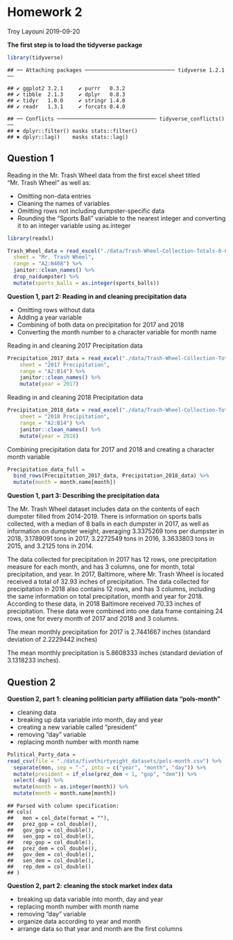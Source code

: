 Homework 2
================
Troy Layouni
2019-09-20

**The first step is to load the tidyverse
    package**

``` r
library(tidyverse) 
```

    ## ── Attaching packages ───────────────────────────── tidyverse 1.2.1 ──

    ## ✔ ggplot2 3.2.1     ✔ purrr   0.3.2
    ## ✔ tibble  2.1.3     ✔ dplyr   0.8.3
    ## ✔ tidyr   1.0.0     ✔ stringr 1.4.0
    ## ✔ readr   1.3.1     ✔ forcats 0.4.0

    ## ── Conflicts ──────────────────────────────── tidyverse_conflicts() ──
    ## ✖ dplyr::filter() masks stats::filter()
    ## ✖ dplyr::lag()    masks stats::lag()

## Question 1

Reading in the Mr. Trash Wheel data from the first excel sheet titled
“Mr. Trash Wheel” as well as:

  - Omitting non-data entries
  - Cleaning the names of variables
  - Omitting rows not including dumpster-specific data
  - Rounding the “Sports Ball” variable to the nearest integer and
    converting it to an integer variable using as.integer

<!-- end list -->

``` r
library(readxl)

Trash_Wheel_data = read_excel("./data/Trash-Wheel-Collection-Totals-8-6-19.xlsx",
  sheet = "Mr. Trash Wheel", 
  range = "A2:N408") %>% 
  janitor::clean_names() %>%
  drop_na(dumpster) %>% 
  mutate(sports_balls = as.integer(sports_balls))
```

**Question 1, part 2: Reading in and cleaning precipitation data**

  - Omitting rows without data
  - Adding a year variable
  - Combining of both data on precipitation for 2017 and 2018
  - Converting the month number to a character variable for month name

Reading in and cleaning 2017 Precipitation
data

``` r
Precipitation_2017_data = read_excel("./data/Trash-Wheel-Collection-Totals-8-6-19.xlsx",
    sheet = "2017 Precipitation",
    range = "A2:B14") %>% 
    janitor::clean_names() %>%
    mutate(year = 2017) 
```

Reading in and cleaning 2018 Precipitation
data

``` r
Precipitation_2018_data = read_excel("./data/Trash-Wheel-Collection-Totals-8-6-19.xlsx",
    sheet = "2018 Precipitation",
    range = "A2:B14") %>% 
    janitor::clean_names() %>%
    mutate(year = 2018)    
```

Combining precipitation data for 2017 and 2018 and creating a character
month variable

``` r
Precipitation_data_full =
  bind_rows(Precipitation_2017_data, Precipitation_2018_data) %>% 
  mutate(month = month.name[month])
```

**Question 1, part 3: Describing the precipitation data**

The Mr. Trash Wheel dataset includes data on the contents of each
dumpster filled from 2014-2019. There is information on sports balls
collected, with a median of 8 balls in each dumpster in 2017, as well as
information on dumpster weight, averaging 3.3375269 tons per dumpster in
2018, 3.1789091 tons in 2017, 3.2272549 tons in 2016, 3.3633803 tons in
2015, and 3.2125 tons in 2014.

The data collected for precipitation in 2017 has 12 rows, one
precipitation measure for each month, and has 3 columns, one for month,
total precipitation, and year. In 2017, Baltimore, where Mr. Trash Wheel
is located received a total of 32.93 inches of precipitation. The data
collected for precipitation in 2018 also contains 12 rows, and has 3
columns, including the same information on total precipitation, month
and year for 2018. According to these data, in 2018 Baltimore received
70.33 inches of precipitation. These data were combined into one data
frame containing 24 rows, one for every month of 2017 and 2018 and 3
columns.

The mean monthly precipitation for 2017 is 2.7441667 inches (standard
deviation of 2.2229442 inches)

The mean monthly precipitation is 5.8608333 inches (standard deviation
of 3.1318233 inches).

## Question 2

**Question 2, part 1: cleaning politician party affiliation data
“pols-month”**

  - cleaning data
  - breaking up data variable into month, day and year
  - creating a new variable called “president”
  - removing “day” variable
  - replacing month number with month name

<!-- end list -->

``` r
Political_Party_data = 
read_csv(file = "./data/fivethirtyeight_datasets/pols-month.csv") %>%
  separate(mon, sep = "-", into = c("year", "month", "day")) %>% 
  mutate(president = if_else(prez_dem < 1, "gop", "dem")) %>% 
  select(-day) %>% 
  mutate(month = as.integer(month)) %>% 
  mutate(month = month.name[month]) 
```

    ## Parsed with column specification:
    ## cols(
    ##   mon = col_date(format = ""),
    ##   prez_gop = col_double(),
    ##   gov_gop = col_double(),
    ##   sen_gop = col_double(),
    ##   rep_gop = col_double(),
    ##   prez_dem = col_double(),
    ##   gov_dem = col_double(),
    ##   sen_dem = col_double(),
    ##   rep_dem = col_double()
    ## )

**Question 2, part 2: cleaning the stock market index data**

  - breaking up data variable into month, day and year
  - replacing month number with month name
  - removing “day” variable
  - organize data according to year and month
  - arrange data so that year and month are the first columns
